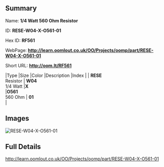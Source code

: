 

## Summary
 
Name: __1/4 Watt 560 Ohm Resistor__

ID: __RESE-W04-X-O561-01__

Hex ID: __RF561__

WebPage: __http://learn.oomlout.co.uk/OO/Projects/oomp/part/RESE-W04-X-O561-01__

Short URL: __http://oom.lt/RF561__


|Type   |Size   |Color   |Description   |Index   |
| __RESE__ <br>Resistor  | __W04__<br>1/4 Watt   |__X__<br>    |__O561__<br>560 Ohm    | __01__<br>  |


## Images
![RESE-W04-X-O561-01](http://oomlout.com/oomp-gen/parts/RESE-W04-X-O561-01/RESE-W04-X-O561-01_420.jpg)

## Full Details

 http://learn.oomlout.co.uk/OO/Projects/oomp/part/RESE-W04-X-O561-01

